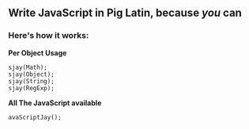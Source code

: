 ## Write JavaScript in Pig Latin, because *you* can

### Here's how it works:

**Per Object Usage**

    sjay(Math);
    sjay(Object);
    sjay(String);
    sjay(RegExp);


**All The JavaScript available**  

    avaScriptJay();
